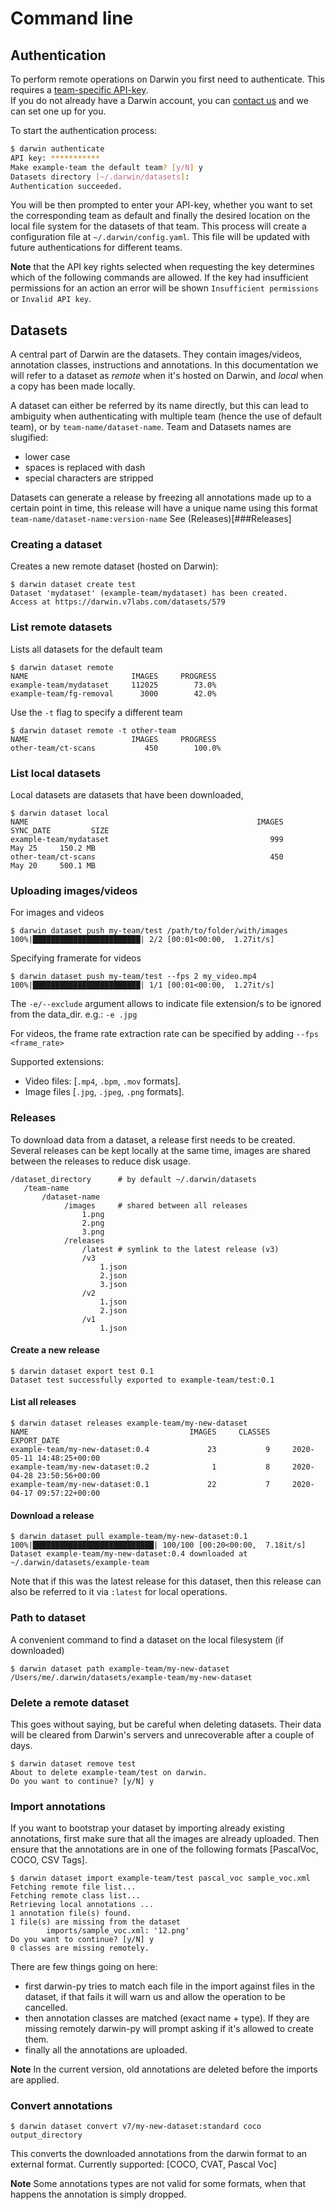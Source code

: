 # Command line  


## Authentication
To perform remote operations on Darwin you first need to authenticate.
This requires a [team-specific API-key](https://darwin.v7labs.com/?settings=api-keys).  
If you do not already have a Darwin account, you can [contact us](https://www.v7labs.com/contact) and we can set one up for you.

To start the authentication process:

```sh
$ darwin authenticate
API key: ***********
Make example-team the default team? [y/N] y
Datasets directory [~/.darwin/datasets]: 
Authentication succeeded.
```

You will be then prompted to enter your API-key, whether you want to set the corresponding team as 
default and finally the desired location on the local file system for the datasets of that team.
This process will create a configuration file at `~/.darwin/config.yaml`.
This file will be updated with future authentications for different teams.

**Note** that the API key rights selected when requesting the key determines which of the following commands are allowed. If the key had insufficient permissions for an action an error will be shown `Insufficient permissions` or `Invalid API key`. 

## Datasets
A central part of Darwin are the datasets. They contain images/videos, annotation classes, instructions and annotations. In this documentation we will refer to a dataset as *remote* when it's hosted on Darwin, and *local* when a copy has been made locally. 

A dataset can either be referred by its name directly, but this can lead to ambiguity when authenticating with multiple team (hence the use of default team), or by `team-name/dataset-name`. Team and Datasets names are slugified:

* lower case
* spaces is replaced with dash
* special characters are stripped

Datasets can generate a release by freezing all annotations made up to a certain point in time, this release will have a unique name using this format `team-name/dataset-name:version-name` See (Releases)[###Releases]

### Creating a dataset 
Creates a new remote dataset (hosted on Darwin):
```
$ darwin dataset create test
Dataset 'mydataset' (example-team/mydataset) has been created.
Access at https://darwin.v7labs.com/datasets/579
``` 

### List remote datasets
Lists all datasets for the default team
```
$ darwin dataset remote
NAME                       IMAGES     PROGRESS
example-team/mydataset     112025        73.0%
example-team/fg-removal      3000        42.0%
```

Use the `-t` flag to specify a different team

```
$ darwin dataset remote -t other-team
NAME                       IMAGES     PROGRESS
other-team/ct-scans           450        100.0%
```

### List local datasets
Local datasets are datasets that have been downloaded, 
```
$ darwin dataset local
NAME                                                   IMAGES     SYNC_DATE         SIZE
example-team/mydataset                                    999        May 25     150.2 MB
other-team/ct-scans                                       450        May 20     500.1 MB
```

### Uploading images/videos

For images and videos
```
$ darwin dataset push my-team/test /path/to/folder/with/images
100%|████████████████████████| 2/2 [00:01<00:00,  1.27it/s] 
```

Specifying framerate for videos
```
$ darwin dataset push my-team/test --fps 2 my_video.mp4
100%|████████████████████████| 1/1 [00:01<00:00,  1.27it/s] 
```


The `-e/--exclude` argument allows to indicate file extension/s to be ignored from the data_dir. 
e.g.: `-e .jpg`

For videos, the frame rate extraction rate can be specified by adding `--fps <frame_rate>`

Supported extensions:

-  Video files: [`.mp4`, `.bpm`, `.mov` formats].
-  Image files [`.jpg`, `.jpeg`, `.png` formats].


### Releases
To download data from a dataset, a release first needs to be created. Several releases can be kept locally at the same time, images are shared between the releases to reduce disk usage. 

```
/dataset_directory      # by default ~/.darwin/datasets
   /team-name
       /dataset-name
            /images     # shared between all releases
                1.png
                2.png
                3.png
            /releases
                /latest # symlink to the latest release (v3)
                /v3
                    1.json
                    2.json
                    3.json
                /v2
                    1.json
                    2.json
                /v1
                    1.json

```

#### Create a new release
```
$ darwin dataset export test 0.1
Dataset test successfully exported to example-team/test:0.1
```

#### List all releases 
```
$ darwin dataset releases example-team/my-new-dataset
NAME                                    IMAGES     CLASSES                   EXPORT_DATE
example-team/my-new-dataset:0.4             23           9     2020-05-11 14:48:25+00:00
example-team/my-new-dataset:0.2              1           8     2020-04-28 23:50:56+00:00
example-team/my-new-dataset:0.1             22           7     2020-04-17 09:57:22+00:00
```

#### Download a release 
```
$ darwin dataset pull example-team/my-new-dataset:0.1
100%|███████████████████████████| 100/100 [00:20<00:00,  7.18it/s]
Dataset example-team/my-new-dataset:0.4 downloaded at ~/.darwin/datasets/example-team
```

Note that if this was the latest release for this dataset, then this release can also be referred to it via `:latest` for local operations.

### Path to dataset
A convenient command to find a dataset on the local filesystem (if downloaded)
```
$ darwin dataset path example-team/my-new-dataset
/Users/me/.darwin/datasets/example-team/my-new-dataset
```

### Delete a remote dataset
This goes without saying, but be careful when deleting datasets. Their data will be cleared from Darwin's servers and unrecoverable after a couple of days. 
```
$ darwin dataset remove test
About to delete example-team/test on darwin.
Do you want to continue? [y/N] y
```


### Import annotations
If you want to bootstrap your dataset by importing already existing annotations, first make sure that all the images are already uploaded. Then ensure that the annotations are in one of the following formats [PascalVoc, COCO, CSV Tags]. 

```
$ darwin dataset import example-team/test pascal_voc sample_voc.xml
Fetching remote file list...
Fetching remote class list...
Retrieving local annotations ...
1 annotation file(s) found.
1 file(s) are missing from the dataset
        imports/sample_voc.xml: '12.png'
Do you want to continue? [y/N] y
0 classes are missing remotely.
```

There are few things going on here:

* first darwin-py tries to match each file in the import against files in the dataset, if that fails it will warn us and allow the operation to be cancelled. 
* then annotation classes are matched (exact name + type). If they are missing remotely darwin-py will prompt asking if it's allowed to create them.
* finally all the annotations are uploaded. 

**Note** In the current version, old annotations are deleted before the imports are applied. 

### Convert annotations

```
$ darwin dataset convert v7/my-new-dataset:standard coco output_directory
```

This converts the downloaded annotations from the darwin format to an external format. Currently supported: [COCO, CVAT, Pascal Voc]

**Note** Some annotations types are not valid for some formats, when that happens the annotation is simply dropped. 